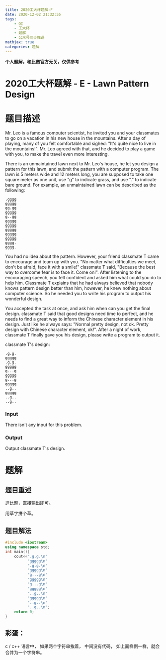 ```yaml
---
title: 2020工大杯题解-F
date: 2020-12-02 21:32:55
tags:
	- OI 
	- 工大杯
	- 题解
	- 公众号同步推送
mathjax: true
categories: 题解
---
```


**个人题解，和比赛官方无关，仅供参考**

# 2020工大杯题解 - E - Lawn Pattern Design

# 题目描述

Mr. Leo is a famous computer scientist, he invited you and your classmates to go on a vacation in his new house in the mountains. After a day of playing, many of you felt comfortable and sighed: "It's quite nice to live in the mountains!". Mr. Leo agreed with that, and he decided to play a game with you, to make the travel even more interesting.

There is an unmaintained lawn next to Mr. Leo's house, he let you design a pattern for this lawn, and submit the pattern with a computer program. The lawn is 5 meters wide and 12 meters long, you are supposed to take one square meter as one unit, use "g" to indicate grass, and use "." to indicate bare ground. For example, an unmaintained lawn can be described as the following:

```
.gggg
ggggg
gg.gg
ggggg
g..gg
ggggg
ggggg
ggggg
ggggg
ggggg
gggg.
gggg.
```

You had no idea about the pattern. However, your friend classmate T came to encourage and team up with you. "No matter what difficulties we meet, don't be afraid, face it with a smile!" classmate T said, "Because the best way to overcome fear is to face it. Come on!". After listening to the encouraging speech, you felt confident and asked him what could you do to help him. Classmate T explains that he had always believed that nobody knows pattern design better than him, however, he knew nothing about computer science. So he needed you to write his program to output his wonderful design.

You accepted the task at once, and ask him when can you get the final design. classmate T said that good designs need time to perfect, and he needs to find a great way to inform the Chinese character element in his design. Just like he always says: "Normal pretty design, not ok. Pretty design with Chinese character element, ok!". After a night of work, classmate T finally gave you his design, please write a program to output it.

classmate T's design:

```
.g.g.
ggggg
.g.g.
ggggg
g...g
ggggg
g...g
ggggg
..g..
ggggg
..g..
..g..
```

### Input

There isn't any input for this problem.

### Output

Output classmate T's design.

# 题解

## 题目重述

逗比题，直接输出即可。

用草字拼个草。

## 题目解法

```cpp
#include <iostream>
using namespace std;
int main(){
    cout<<".g.g.\n"
          "ggggg\n"
          ".g.g.\n"
          "ggggg\n"
          "g...g\n"
          "ggggg\n"
          "g...g\n"
          "ggggg\n"
          "..g..\n"
          "ggggg\n"
          "..g..\n"
          "..g..\n";
    return 0;
}
```

## 彩蛋：

c / c++ 语言中， 如果两个字符串挨着， 中间没有代码， 如上面样例一样，就会合并为一个字符串。